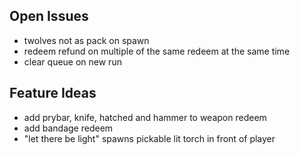 ## Open Issues

- twolves not as pack on spawn
- redeem refund on multiple of the same redeem at the same time
- clear queue on new run

## Feature Ideas

- add prybar, knife, hatched and hammer to weapon redeem
- add bandage redeem
- "let there be light" spawns pickable lit torch in front of player
